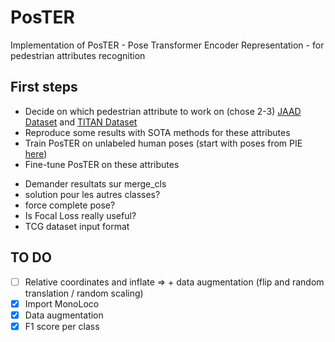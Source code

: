 # PosTER
Implementation of PosTER - Pose Transformer Encoder Representation - for pedestrian attributes recognition 

## First steps

+ Decide on which pedestrian attribute to work on (chose 2-3) [JAAD Dataset](https://github.com/ykotseruba/JAAD) and [TITAN Dataset](https://usa.honda-ri.com/titan)
+ Reproduce some results with SOTA methods for these attributes
+ Train PosTER on unlabeled human poses (start with poses from PIE [here](https://drive.google.com/file/d/195g6eDeAaLRt7nEN5EweB7-eWwbktkQ_/view))
+ Fine-tune PosTER on these attributes


- Demander resultats sur merge_cls
- solution pour les autres classes?
- force complete pose?
- Is Focal Loss really useful?
- TCG dataset input format

## TO DO

- [ ] Relative coordinates and inflate => + data augmentation (flip and random translation / random scaling)
- [x] Import MonoLoco
- [x] Data augmentation
- [x] F1 score per class